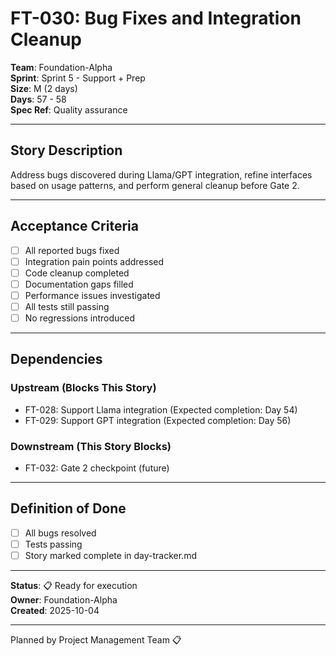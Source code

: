 # FT-030: Bug Fixes and Integration Cleanup

**Team**: Foundation-Alpha  
**Sprint**: Sprint 5 - Support + Prep  
**Size**: M (2 days)  
**Days**: 57 - 58  
**Spec Ref**: Quality assurance

---

## Story Description

Address bugs discovered during Llama/GPT integration, refine interfaces based on usage patterns, and perform general cleanup before Gate 2.

---

## Acceptance Criteria

- [ ] All reported bugs fixed
- [ ] Integration pain points addressed
- [ ] Code cleanup completed
- [ ] Documentation gaps filled
- [ ] Performance issues investigated
- [ ] All tests still passing
- [ ] No regressions introduced

---

## Dependencies

### Upstream (Blocks This Story)
- FT-028: Support Llama integration (Expected completion: Day 54)
- FT-029: Support GPT integration (Expected completion: Day 56)

### Downstream (This Story Blocks)
- FT-032: Gate 2 checkpoint (future)

---

## Definition of Done

- [ ] All bugs resolved
- [ ] Tests passing
- [ ] Story marked complete in day-tracker.md

---

**Status**: 📋 Ready for execution  
**Owner**: Foundation-Alpha  
**Created**: 2025-10-04

---
Planned by Project Management Team 📋
